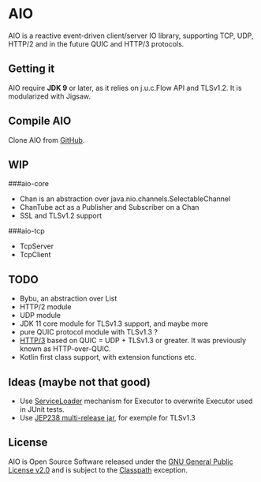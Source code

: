 # AIO
AIO is a reactive event-driven client/server IO library, supporting TCP, UDP, HTTP/2 and in the future QUIC and HTTP/3 protocols.

## Getting it
AIO require **JDK 9** or later, as it relies on j.u.c.Flow API and TLSv1.2. It is modularized with Jigsaw.

## Compile AIO
Clone AIO from [GitHub](https://github.com/pull-vert/aio).

## WIP
###aio-core
* Chan is an abstraction over java.nio.channels.SelectableChannel
* ChanTube act as a Publisher and Subscriber on a Chan
* SSL and TLSv1.2 support

###aio-tcp
* TcpServer
* TcpClient

## TODO
* Bybu, an abstraction over List<ByteBuffer>
* HTTP/2 module
* UDP module
* JDK 11 core module for TLSv1.3 support, and maybe more
* pure QUIC protocol module with TLSv1.3 ?
* [HTTP/3](https://quicwg.org/base-drafts/draft-ietf-quic-http.html) based on QUIC = UDP + TLSv1.3 or greater. It was previously known as HTTP-over-QUIC.
* Kotlin first class support, with extension functions etc.

## Ideas (maybe not that good)
* Use [ServiceLoader](https://docs.oracle.com/javase/9/docs/api/java/util/ServiceLoader.html) mechanism for Executor to overwrite Executor used in JUnit tests.
* Use [JEP238 multi-release jar](http://openjdk.java.net/jeps/238), for exemple for TLSv1.3

## License
AIO is Open Source Software released under the [GNU General Public License v2.0](https://www.gnu.org/licenses/gpl-2.0.html) and is subject to the [Classpath](https://www.gnu.org/software/classpath/license.html) exception.
